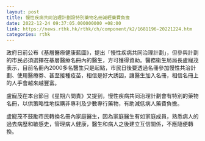 ```yaml
---
layout: post
title: 慢性疾病共同治理計劃設特別藥物名冊減輕藥費負擔
date: 2022-12-24 09:37:05.000000000 +08:00
link: https://news.rthk.hk/rthk/ch/component/k2/1681196-20221224.htm
categories: rthk
---
```


政府日前公布《基層醫療健康藍圖》，提出「慢性疾病共同治理計劃」，但參與計劃的市民必須選擇在基層醫療名冊內的醫生，方可獲得資助。醫務衞生局局長盧寵茂表示，目前名冊內2000多名醫生只是起點，市民日後要透過名冊參加慢性共治計劃、使用醫療劵、甚至接種疫苗，相信是好大誘因，讓醫生加入名冊，相信名冊上的人手會越來越豐富。

盧寵茂在本台節目《星期六問責》又提到，慢性疾病共同治理計劃會有特別的藥物名冊，以供策略性地採購非專利及少數專行藥物，有助減低病人藥費負擔。

盧寵茂不鼓勵市民轉換名冊內家庭醫生，因為家庭醫生有如家庭成員，熟悉病人的過去病歷和敏感史，管理病人健康，醫生和病人之後建立互信關係，不應隨便轉換。
